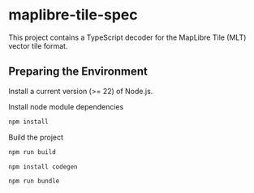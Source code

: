 # maplibre-tile-spec

This project contains a TypeScript decoder for the MapLibre Tile (MLT) vector tile format.

## Preparing the Environment

Install a current version (>= 22) of Node.js.

Install node module dependencies
```bash
npm install
```
Build the project
```bash
npm run build
```
```bash
npm install codegen
```
```bash
npm run bundle
```

